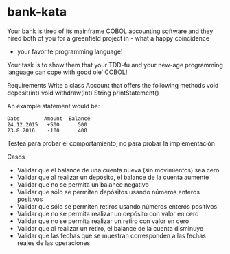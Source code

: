 # bank-kata

Your bank is tired of its mainframe COBOL accounting software and they hired both of you for a greenfield project in - what a happy coincidence

- your favorite programming language!

Your task is to show them that your TDD-fu and your new-age programming language can cope with good ole’ COBOL!

Requirements
Write a class Account that offers the following methods void deposit(int) void withdraw(int) String printStatement()

An example statement would be:

```shell
Date        Amount  Balance
24.12.2015   +500      500
23.8.2016    -100      400
```

Testea para probar el comportamiento, no para probar la implementación

Casos

- Validar que el balance de una cuenta nueva (sin movimientos) sea cero
- Validar que al realizar un depósito, el balance de la cuenta aumente
- Validar que no se permita un balance negativo
- Validar que sólo se permiten depósitos usando números enteros positivos
- Validar que sólo se permiten retiros usando números enteros positivos
- Validar que no se permita realizar un depósito con valor en cero
- Validar que no se permita realizar un retiro con valor en cero
- Validar que al realizar un retiro, el balance de la cuenta disminuye
- Validar que las fechas que se muestran corresponden a las fechas reales de las operaciones
